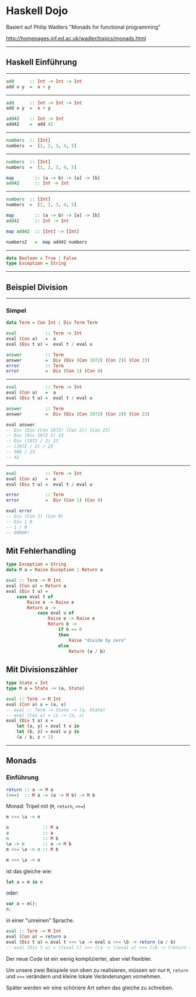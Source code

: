 # Haskell Dojo

Basiert auf Philip Wadlers "Monads for functional programming"

http://homepages.inf.ed.ac.uk/wadler/topics/monads.html

***

## Haskell Einführung

---

```haskell
add      :: Int -> Int -> Int
add x y  =  x + y
```

---

```haskell
add      :: Int -> Int -> Int
add x y  =  x + y

add42    :: Int -> Int
add42    =  add 42
```

---

```haskell
numbers  :: [Int]
numbers  =  [1, 2, 3, 4, 5]
```

---

```haskell
numbers  :: [Int]
numbers  =  [1, 2, 3, 4, 5]

map        :: (a -> b) -> [a] -> [b]
add42      :: Int -> Int

```

---

```haskell
numbers  :: [Int]
numbers  =  [1, 2, 3, 4, 5]

map        :: (a -> b) -> [a] -> [b]
add42      :: Int -> Int

map add42  :: [Int] -> [Int]

numbers2   =  map add42 numbers

```

---


```haskell
data Boolean = True | False
type Exception = String

```

***

## Beispiel Division

---

### Simpel

```haskell
data Term = Con Int | Div Term Term

eval           :: Term -> Int
eval (Con a)   =  a
eval (Div t u) =  eval t / eval u

answer         :: Term
answer         =  Div (Div (Con 1972) (Con 2)) (Con 23)
error          :: Term
error          =  Div (Con 1) (Con 0)

```

---

```haskell
eval           :: Term -> Int
eval (Con a)   =  a
eval (Div t u) =  eval t / eval u

answer         :: Term
answer         =  Div (Div (Con 1972) (Con 2)) (Con 23)

eval answer
-- Div (Div (Con 1972) (Con 2)) (Con 23)
-- Div (Div 1972 2) 23
-- Div (1972 / 2) 23
-- (1972 / 2) / 23
-- 986 / 23
-- 42
```

---

```haskell
eval           :: Term -> Int
eval (Con a)   =  a
eval (Div t u) =  eval t / eval u

error          :: Term
error          =  Div (Con 1) (Con 0)

eval error
-- Div (Con 1) (Con 0)
-- Div 1 0
-- 1 / 0
-- ERROR!
```

## Mit Fehlerhandling

```haskell
type Exception = String
data M a = Raise Exception | Return a

```

```haskell
eval :: Term -> M Int
eval (Con a) = Return a
eval (Div t u) =
    case eval t of
        Raise e -> Raise e
        Return a ->
            case eval u of
                Raise e -> Raise e
                Return b ->
                    if b == 0
                    then
                        Raise "divide by zero"
                    else
                        Return (a / b)

```
                    
## Mit Divisionszähler

```haskell
type State = Int
type M a = State -> (a, State)

eval :: Term -> M Int
eval (Con a) x = (a, x)
-- eval :: Term -> State -> (a, State)
-- eval (Con a) = \x -> (a, x)
eval (Div t u) x =
    let (a, y) = eval t x in
    let (b, z) = eval u y in
    (a / b, z + 1)

```

***

## Monads

### Einführung

```haskell
return :: a -> M a
(>>=)  :: M a -> (a -> M b) -> M b

```

Monad: Tripel mit (`M`, `return`, `>>=`)

```haskell
m >>= \a -> n

m             :: M a
a             :: a
n             :: M b
\a -> n       :: a -> M b
m >>= \a -> n :: M b
```
                    
                  
```haskell
m >>= \a -> n
```
ist das gleiche wie:
```haskell
let a = m in n
```
oder:
```javascript
var a = m();
n;

```
in einer "unreinen" Sprache.
                    

```haskell
eval :: Term -> M Int
eval (Con a) = return a
eval (Div t u) = eval t >>= \a -> eval u >>= \b -> return (a / b)
-- eval (Div t u) = ((eval t) >>= (\a -> ((eval u) >>= (\b -> (return (a / b)))))
```


Der neue Code ist ein wenig komplizierter, aber viel flexibler.

Um unsere zwei Beispiele von oben zu realisieren, müssen wir nur `M`, `return` und `>>=` verändern und kleine lokale Veränderungen vornehmen.

Später werden wir eine schönere Art sehen das gleiche zu schreiben.
